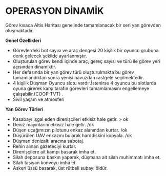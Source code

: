 OPERASYON DİNAMİK
=================
Görev kısaca Altis Haritası genelinde tamamlanacak bir seri yan görevden oluşmaktadır.  

**Genel Özellikleri** 

- Görevlerdeki bot sayısı ve araç dengesi 20 kişilik bir oyuncu grubuna denk gelecek şekilde ayarlanmıştır.  	
- Oluşturulan görev kendi içinde araç, gereç sayısı ve türü ile görev yeri açısından dinamiktir.  
- Her defasında bir yan görev türü oluşturulmakta bu görev tamamlandıktan sonra yenisi havuzdan rastgele seçilmektedir.  
- 4 kişilik Düşman Oyuncu slotu vardır.İstenirse 4 oyuncu bu slotlarda oyuna girerek karşı tarafın görevleri tamamlamasını engellemeye çalışabilir.(COOP-TVT) .
- Sivil yaşam ve atmosferi

**Yan Görev Türleri**

- Kasabayı işgal eden direnişçileri etkisiz hale getir. > ok
- Deniz mayınlarını etkisiz hale getir. /ok
- Düşen uçağımızın pilotunu enkaz alanından kurtar. /ok
- Düşürülen UAV enkazını bularak harddiskini kopyala. /ok
- Düşman denizaltı aracına sabotaj.
- Rehin alınan gazeteciyi kurtar.
- Direnişçilere ait kampı basarak imha et.
- Silah deposuna baskın yaparak, düşmana ait silah muhimmatı imha et.
- Silah taşıyan konvoyu imha et.
- Askeri üssü basarak, üst rütbeli subayı öldür.


